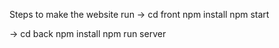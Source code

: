Steps to make the website run
-> cd front
   npm install
   npm start

-> cd back
   npm install
   npm run server	